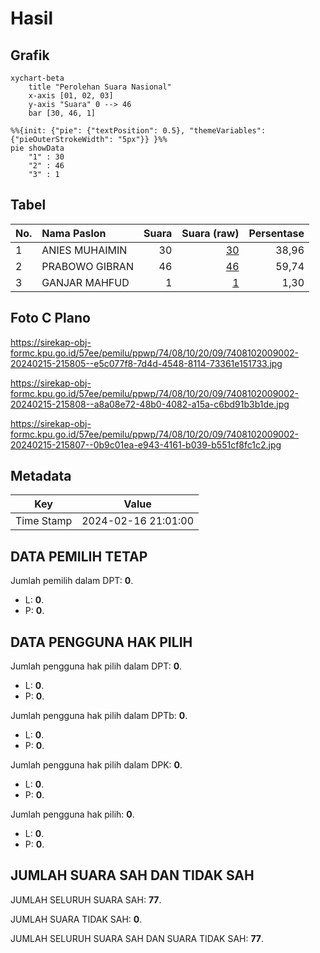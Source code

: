 # Hasil

## Grafik

```mermaid
xychart-beta
    title "Perolehan Suara Nasional"
    x-axis [01, 02, 03]
    y-axis "Suara" 0 --> 46
    bar [30, 46, 1]
```

```mermaid
%%{init: {"pie": {"textPosition": 0.5}, "themeVariables": {"pieOuterStrokeWidth": "5px"}} }%%
pie showData
    "1" : 30
    "2" : 46
    "3" : 1
```

## Tabel

| No. | Nama Paslon    | Suara | Suara (raw) | Persentase |
|:--- |:-------------- | -----:| -----------:| ----------:|
| 1   | ANIES MUHAIMIN | 30    | [30][p-1]   | 38,96      |
| 2   | PRABOWO GIBRAN | 46    | [46][p-2]   | 59,74      |
| 3   | GANJAR MAHFUD  | 1     | [1][p-3]    | 1,30       |


[p-1]: https://github.com/gigit-pemilu/pemilu-2024/blob/main/pilpres/hitung-suara/sub/74-sulawesi-tenggara/sub/08-kolaka-utara/sub/10-pakue-tengah/sub/2009-powalaa/sub/002-tps/sub/paslon-1.txt
[p-2]: https://github.com/gigit-pemilu/pemilu-2024/blob/main/pilpres/hitung-suara/sub/74-sulawesi-tenggara/sub/08-kolaka-utara/sub/10-pakue-tengah/sub/2009-powalaa/sub/002-tps/sub/paslon-2.txt
[p-3]: https://github.com/gigit-pemilu/pemilu-2024/blob/main/pilpres/hitung-suara/sub/74-sulawesi-tenggara/sub/08-kolaka-utara/sub/10-pakue-tengah/sub/2009-powalaa/sub/002-tps/sub/paslon-3.txt

## Foto C Plano

https://sirekap-obj-formc.kpu.go.id/57ee/pemilu/ppwp/74/08/10/20/09/7408102009002-20240215-215805--e5c077f8-7d4d-4548-8114-73361e151733.jpg

https://sirekap-obj-formc.kpu.go.id/57ee/pemilu/ppwp/74/08/10/20/09/7408102009002-20240215-215808--a8a08e72-48b0-4082-a15a-c6bd91b3b1de.jpg

https://sirekap-obj-formc.kpu.go.id/57ee/pemilu/ppwp/74/08/10/20/09/7408102009002-20240215-215807--0b9c01ea-e943-4161-b039-b551cf8fc1c2.jpg


## Metadata

| Key        | Value               |
| ---------- | ------------------- |
| Time Stamp | 2024-02-16 21:01:00 |


## DATA PEMILIH TETAP

Jumlah pemilih dalam DPT: **0**.
 * L: **0**.
 * P: **0**.

## DATA PENGGUNA HAK PILIH

Jumlah pengguna hak pilih dalam DPT: **0**.
 * L: **0**.
 * P: **0**.

Jumlah pengguna hak pilih dalam DPTb: **0**.
 * L: **0**.
 * P: **0**.

Jumlah pengguna hak pilih dalam DPK: **0**.
 * L: **0**.
 * P: **0**.

Jumlah pengguna hak pilih: **0**.
 * L: **0**.
 * P: **0**.

## JUMLAH SUARA SAH DAN TIDAK SAH

JUMLAH SELURUH SUARA SAH: **77**.

JUMLAH SUARA TIDAK SAH: **0**.

JUMLAH SELURUH SUARA SAH DAN SUARA TIDAK SAH: **77**.


